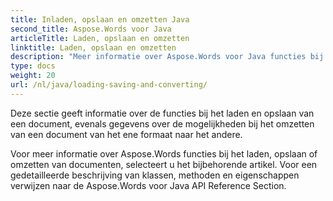 ```yaml
---
title: Inladen, opslaan en omzetten Java
second_title: Aspose.Words voor Java
articleTitle: Laden, opslaan en omzetten
linktitle: Laden, opslaan en omzetten
description: "Meer informatie over Aspose.Words voor Java functies bij het laden, opslaan of converteren van documenten van het ene formaat naar het andere."
type: docs
weight: 20
url: /nl/java/loading-saving-and-converting/
---
```


Deze sectie geeft informatie over de functies bij het laden en opslaan van een document, evenals gegevens over de mogelijkheden bij het omzetten van een document van het ene formaat naar het andere.

Voor meer informatie over Aspose.Words functies bij het laden, opslaan of omzetten van documenten, selecteert u het bijbehorende artikel. Voor een gedetailleerde beschrijving van klassen, methoden en eigenschappen verwijzen naar de Aspose.Words voor Java API Reference Section.
